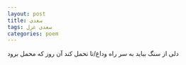 ```yaml
---
layout: post
title: سعدی
tags: سعدی غزل
categories: poem
---
```


دلی از سنگ بباید به سر راه وداع/تا تحمل کند آن روز که محمل برود

